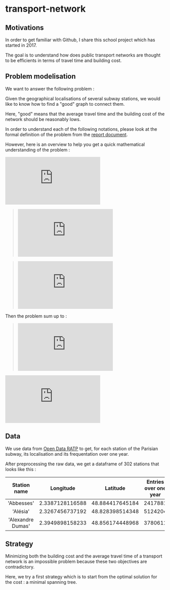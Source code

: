 # transport-network 
## Motivations
In order to get familiar with Github, I share this school project which has started in 2017.	

The goal is to understand how does public transport networks are thought to be efficients in terms of travel time and building cost.


## Problem modelisation

We want to answer the following problem :

Given the geographical localisations of several subway stations, we would like to know how to find a "good" graph to connect them.

Here, "good" means that the average travel time and the building cost of the network should be reasonably lows.

In order to understand each of the following notations, please look at the formal definition of the problem from the [report document]("https://rubenbsb.github.io/pdfs/transport-network.pdf"). 

However, here is an overview to help you get a quick mathematical understanding of the problem :

![def](https://latex.codecogs.com/svg.latex?%5Ctext%7BFor%20a%20graph%20%7DG%3D%28S%2CE%29%5Ctext%7B%20we%20define%20its%20average%20travel%20time%20%7DT%28G%29%5Ctext%7B%20and%20its%20building%20cost%20%7DC%28G%29%5Ctext%7B%20as%20follows%20%3A%7D)

>![travel-time](https://latex.codecogs.com/svg.latex?T%28G%29%20%3D%20%5Csum_%7B%28i%2Cj%29%5Cin%20S%5E2%7D%5Cfrac%7B%5Cdelta_%7Bij%7D%7D%7BV%7D%5Cfrac%7Bf_if_j%7D%7BF%5E2%7D)

>![cost](https://latex.codecogs.com/svg.latex?C%28G%29%3D%5Csum_%7B%28i%2Cj%29%5Cin%20E%7Dl_%7Bij%7D%5Calpha)

Then the problem sum up to : 

>![min](https://latex.codecogs.com/svg.latex?%5Cbegin%7Baligned%7D%20%26%20%5Chspace%7B2.3cm%7D%5Cunderset%7BG%3D%28S%2CE%29%7D%7B%5Ctext%7Bmin%7D%7D%20%26%20%26%20T%28G%29%20%5C%5C%20%26%20%5Chspace%7B1.8cm%7D%5Ctext%7Bsubject%20to%7D%20%26%20%26%20C%28G%29%20%5Cle%20R%20%5C%5C%20%26%20%26%20%26%20G%20%5Ctext%7B%20connected%7D%5C%5C%20%26%20%26%20%26%20S%20%3D%20S_%7B0%7D%20%5Cend%7Baligned%7D)

![](https://latex.codecogs.com/svg.latex?%5Ctext%7Bwhere%20%7DS_%7B0%7D%5Ctext%7B%20denotes%20our%20fixed%20set%20of%20stations.%7D)
## Data

We use data from [Open Data RATP](https://data.ratp.fr/explore/?sort=modified) to get, for each station of the Parisian subway, its localisation and its frequentation over one year.

After preprocessing the raw data, we get a dataframe of 302 stations that looks like this :


|    Station name   |    Longitude    |     Latitude    | Entries over one year |
|:-----------------:|:---------------:|:---------------:|:---------------------:|
|     'Abbesses'    | 2.3387128116588 | 48.884417645184 |        2417881        |
|      'Alésia'     | 2.3267456737192 | 48.828398514348 |        5124204        |   
| 'Alexandre Dumas' | 2.3949898158233 | 48.856174448968 |        3780611        |

## Strategy

Minimizing both the building cost and the average travel time of a transport network is an impossible problem because these two objectives are contradictory.

Here, we try a first strategy which is to start from the optimal solution for the cost : a minimal spanning tree. 
